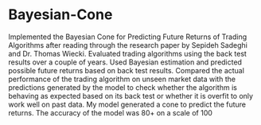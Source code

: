 # Bayesian-Cone
Implemented the Bayesian Cone for Predicting Future Returns of Trading Algorithms after reading through the research paper by Sepideh Sadeghi and Dr. Thomas Wiecki. Evaluated trading algorithms using the back test results over a couple of years. Used Bayesian estimation and predicted possible future returns based on back test results. 
Compared the actual performance of the trading algorithm on unseen market data with the predictions generated by the model to check whether the algorithm is behaving as expected based on its back test or whether it is overfit to only work well on past data. My model generated a cone to predict the future returns. The accuracy of the model was 80+ on a scale of 100
